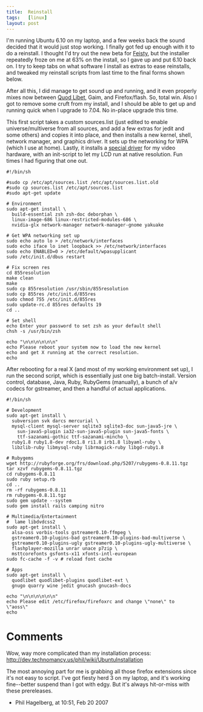 ```yaml
---
title:  Reinstall
tags:   [linux]
layout: post
---
```

I'm running Ubuntu 6.10 on my laptop, and a few weeks back the sound decided that it would just stop working. I finally got fed up enough with it to do a reinstall. I thought I'd try out the new beta for [Feisty][], but the installer repeatedly froze on me at 63% on the install, so I gave up and put 6.10 back on. I try to keep tabs on what software I install as extras to ease reinstalls, and tweaked my reinstall scripts from last time to the final forms shown below.

[Feisty]: http://cdimage.ubuntu.com/releases/feisty/herd-2/
After all this, I did manage to get sound up and running, and it even properly mixes now between [Quod Libet][], Gaim, and Firefox/flash. So, total win. Also I got to remove some cruft from my install, and I should be able to get up and running quick when I upgrade to 7.04. No in-place upgrade this time.

This first script takes a custom sources.list (just edited to enable universe/multiverse from all sources, and add a few extras for jedit and some others) and copies it into place, and then installs a new kernel, shell, network manager, and graphics driver. It sets up the networking for WPA (which I use at home). Lastly, it installs a [special driver][] for my video hardware, with an init-script to let my LCD run at native resolution. Fun times I had figuring that one out.

[Quod Libet]: http://www.sacredchao.net/quodlibet
[special driver]: http://perso.orange.fr/apoirier/

    #!/bin/sh

    #sudo cp /etc/apt/sources.list /etc/apt/sources.list.old
    #sudo cp sources.list /etc/apt/sources.list
    #sudo apt-get update

    # Environment
    sudo apt-get install \
      build-essential zsh zsh-doc deborphan \
      linux-image-686 linux-restricted-modules-686 \
      nvidia-glx network-manager network-manager-gnome yakuake

    # Get WPA networking set up
    sudo echo auto lo > /etc/network/interfaces
    sudo echo iface lo inet loopback >> /etc/network/interfaces
    sudo echo ENABLED=0 > /etc/default/wpasupplicant
    sudo /etc/init.d/dbus restart

    # Fix screen res
    cd 855resolution
    make clean
    make
    sudo cp 855resolution /usr/sbin/855resolution
    sudo cp 855res /etc/init.d/855res
    sudo chmod 755 /etc/init.d/855res
    sudo update-rc.d 855res defaults 19
    cd ..

    # Set shell
    echo Enter your password to set zsh as your default shell
    chsh -s /usr/bin/zsh

    echo "\n\n\n\n\n\n"
    echo Please reboot your system now to load the new kernel
    echo and get X running at the correct resolution.
    echo

After rebooting for a real X (and most of my working environment set up), I run the second script, which is essentially just one big batch-install. Version control, database, Java, Ruby, RubyGems (manually), a bunch of a/v codecs for gstreamer, and then a handful of actual applications.

    #!/bin/sh

    # Development
    sudo apt-get install \
      subversion svk darcs mercurial \
      mysql-client mysql-server sqlite3 sqlite3-doc sun-java5-jre \
        sun-java5-plugin ia32-sun-java5-plugin sun-java5-fonts \
        ttf-sazanami-gothic ttf-sazanami-mincho \
      ruby1.8 ruby1.8-dev rdoc1.8 ri1.8 irb1.8 libyaml-ruby \
      libzlib-ruby libmysql-ruby librmagick-ruby libgd-ruby1.8

    # Rubygems
    wget http://rubyforge.org/frs/download.php/5207/rubygems-0.8.11.tgz
    tar xzvf rubygems-0.8.11.tgz
    cd rubygems-0.8.11
    sudo ruby setup.rb
    cd ..
    rm -rf rubygems-0.8.11
    rm rubygems-0.8.11.tgz
    sudo gem update --system
    sudo gem install rails camping nitro

    # Multimedia/Entertainment
    #  lame libdvdcss2
    sudo apt-get install \
      alsa-oss vorbis-tools gstreamer0.10-ffmpeg \
      gstreamer0.10-plugins-bad gstreamer0.10-plugins-bad-multiverse \
      gstreamer0.10-plugins-ugly gstreamer0.10-plugins-ugly-multiverse \
      flashplayer-mozilla unrar unace p7zip \
      msttcorefonts gsfonts-x11 xfonts-intl-european
    sudo fc-cache -f -v # reload font cache

    # Apps
    sudo apt-get install \
      quodlibet quodlibet-plugins quodlibet-ext \
      gnugo quarry wine jedit gnucash gnucash-docs

    echo "\n\n\n\n\n\n"
    echo Please edit /etc/firefox/firefoxrc and change \"none\" to \"aoss\"
    echo

# Comments

Wow, way more complicated than my installation process: http://dev.technomancy.us/phil/wiki/UbuntuInstallation

The most annoying part for me is grabbing all those firefox extensions since it's not easy to script. I've got fiesty herd 3 on my laptop, and it's working fine--better suspend than I got with edgy. But it's always hit-or-miss with these prereleases.

- Phil Hagelberg, at 10:51, Feb 20 2007


